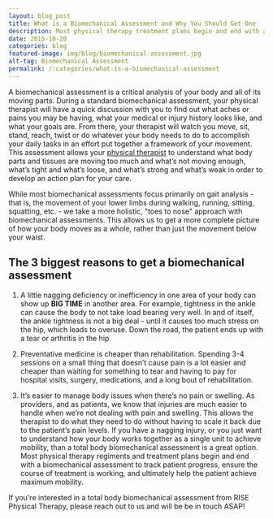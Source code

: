 ```yaml
---
layout: blog_post
title: What is a Biomechanical Assessment and Why You Should Get One
description: Most physical therapy treatment plans begin and end with a biomechanical assessment to track patient progress and help patients achieve maximum mobility.
date: 2015-10-20
categories: blog
featured-image: img/blog/biomechanical-assessment.jpg
alt-tag: Biomechanical Assessment
permalink: /:categories/what-is-a-biomechanical-assessment
---
```


A biomechanical assessment is a critical analysis of your body and all of its moving parts. During a standard biomechanical assessment, your physical therapist will have a quick discussion with you to find out what aches or pains you may be having, what your medical or injury history looks like, and what your goals are. From there, your therapist will watch you move, sit, stand, reach, twist or do whatever your body needs to do to accomplish your daily tasks in an effort put together a framework of your movement. This assessment allows your [physical therapist](/#team) to understand what body parts and tissues are moving too much and what’s not moving enough, what’s tight and what’s loose, and what’s strong and what’s weak in order to develop an action plan for your care.

While most biomechanical assessments focus primarily on gait analysis - that is, the movement of your lower limbs during walking, running, sitting, squatting, etc. - we take a more holistic, "toes to nose" approach with biomechanical assessments. This allows us to get a more complete picture of how your body moves as a whole, rather than just the movement below your waist.

## The 3 biggest reasons to get a biomechanical assessment

1. A little nagging deficiency or inefficiency in one area of your body can show up **BIG TIME** in another area. For example, tightness in the ankle can cause the body to not take load bearing very well. In and of itself, the ankle tightness is not a big deal - until it causes too much stress on the hip, which leads to overuse. Down the road, the patient ends up with a tear or arthritis in the hip.

2. Preventative medicine is cheaper than rehabilitation. Spending 3-4 sessions on a small thing that doesn’t cause pain is a lot easier and cheaper than waiting for something to tear and having to pay for hospital visits, surgery, medications, and a long bout of rehabilitation.

3. It’s easier to manage body issues when there’s no pain or swelling. As providers, and as patients, we know that injuries are much easier to handle when we’re not dealing with pain and swelling. This allows the therapist to do what they need to do without having to scale it back due to the patient’s pain levels.
If you have a nagging injury, or you just want to understand how your body works together as a single unit to achieve mobility, than a total body biomechanical assessment is a great option. Most physical therapy regiments and treatment plans begin and end with a biomechanical assessment to track patient progress, ensure the course of treatment is working, and ultimately help the patient achieve maximum mobility.

If you're interested in a total body biomechanical assessment from RISE Physical Therapy, please reach out to us and will be be in touch ASAP!

